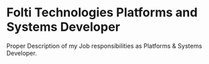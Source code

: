 # Folti Technologies Platforms and Systems Developer
Proper Description of my Job responsibilities as Platforms &amp; Systems Developer.
